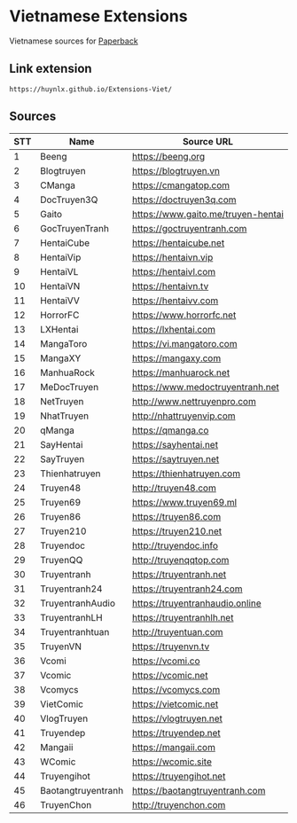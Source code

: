 # Vietnamese Extensions
Vietnamese sources for [Paperback](https://paperback.moe/)

## Link extension
```
https://huynlx.github.io/Extensions-Viet/
```
## Sources

|STT    | Name                      | Source URL                                 |
| ----- | ------------------------- | ------------------------------------------ |
|   1   | Beeng                     | https://beeng.org                          |
|   2   | Blogtruyen                | https://blogtruyen.vn                      |
|   3   | CManga                    | https://cmangatop.com                      |
|   4   | DocTruyen3Q               | https://doctruyen3q.com                    |
|   5   | Gaito                     | https://www.gaito.me/truyen-hentai         |
|   6   | GocTruyenTranh            | https://goctruyentranh.com                 |
|   7   | HentaiCube                | https://hentaicube.net                     |
|   8   | HentaiVip                 | https://hentaivn.vip                       |
|   9   | HentaiVL                  | https://hentaivl.com                       |
|   10  | HentaiVN                  | https://hentaivn.tv                        |
|   11  | HentaiVV                  | https://hentaivv.com                       |
|   12  | HorrorFC                  | https://www.horrorfc.net                   |
|   13  | LXHentai                  | https://lxhentai.com                       |
|   14  | MangaToro                 | https://vi.mangatoro.com                   |
|   15  | MangaXY                   | https://mangaxy.com                        |
|   16  | ManhuaRock                | https://manhuarock.net                     |
|   17  | MeDocTruyen               | https://www.medoctruyentranh.net           |
|   18  | NetTruyen                 | http://www.nettruyenpro.com                |
|   19  | NhatTruyen                | http://nhattruyenvip.com                   |
|   20  | qManga                    | https://qmanga.co                          |
|   21  | SayHentai                 | https://sayhentai.net                      |
|   22  | SayTruyen                 | https://saytruyen.net                      |
|   23  | Thienhatruyen             | https://thienhatruyen.com                  |
|   24  | Truyen48                  | http://truyen48.com                        |
|   25  | Truyen69                  | https://www.truyen69.ml                    |
|   26  | Truyen86                  | https://truyen86.com                       |
|   27  | Truyen210                 | https://truyen210.net                      |
|   28  | Truyendoc                 | http://truyendoc.info                      |
|   29  | TruyenQQ                  | http://truyenqqtop.com                     |
|   30  | Truyentranh               | https://truyentranh.net                    |
|   31  | Truyentranh24             | https://truyentranh24.com                  |
|   32  | TruyentranhAudio          | https://truyentranhaudio.online            |
|   33  | TruyentranhLH             | https://truyentranhlh.net                  |
|   34  | Truyentranhtuan           | http://truyentuan.com                 |
|   35  | TruyenVN                  | https://truyenvn.tv                        |
|   36  | Vcomi                     | https://vcomi.co                           |
|   37  | Vcomic                    | https://vcomic.net                         |
|   38  | Vcomycs                   | https://vcomycs.com                        |
|   39  | VietComic                 | https://vietcomic.net                      |
|   40  | VlogTruyen                | https://vlogtruyen.net                     |
|   41  | Truyendep                 | https://truyendep.net                      |
|   42  | Mangaii                   | https://mangaii.com                        |
|   43  | WComic                    | https://wcomic.site                        |
|   44  | Truyengihot               | https://truyengihot.net                    |
|   45  | Baotangtruyentranh        | https://baotangtruyentranh.com             |
|   46  | TruyenChon                | http://truyenchon.com                      |
